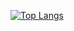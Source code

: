 [![Top Langs](https://github-readme-stats.vercel.app/api/top-langs/?username=heishi1HUMANITY&layout=compact&hide=JupyterNotebook)](https://github.com/anuraghazra/github-readme-stats)
